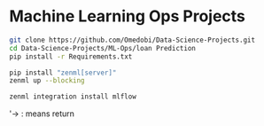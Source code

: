 # Machine Learning Ops Projects
```bash
git clone https://github.com/Omedobi/Data-Science-Projects.git
cd Data-Science-Projects/ML-Ops/loan Prediction
pip install -r Requirements.txt
```

```bash
pip install "zenml[server]"
zenml up --blocking
```

```bash
zenml integration install mlflow
```

'-> : means return